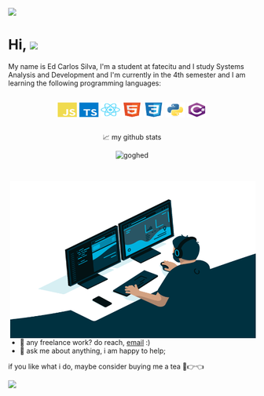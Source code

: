 ![](https://visitor-badge.glitch.me/badge?page_id=goghed)

<div>
  <h1> Hi, <img src="https://media.giphy.com/media/hvRJCLFzcasrR4ia7z/giphy.gif" width="25px"></h1>
  
  <div align="right"></div>
  
  <p> My name is Ed Carlos Silva, I'm a student at fatecitu and I study Systems Analysis and Development and I'm currently in the 4th semester and I am learning the following         programming languages: </p>
  
</div>

<div align="center" style="display: inline_block"><br>
  <img align="center" alt="Goghed-Js" height="30" width="40" src="https://raw.githubusercontent.com/devicons/devicon/master/icons/javascript/javascript-plain.svg">
  <img align="center" alt="Goghed-Ts" height="30" width="40" src="https://raw.githubusercontent.com/devicons/devicon/master/icons/typescript/typescript-plain.svg">
  <img align="center" alt="Goghed-React" height="30" width="40" src="https://raw.githubusercontent.com/devicons/devicon/master/icons/react/react-original.svg">
  <img align="center" alt="Goghed-HTML" height="30" width="40" src="https://raw.githubusercontent.com/devicons/devicon/master/icons/html5/html5-original.svg">
  <img align="center" alt="Goghed-CSS" height="30" width="40" src="https://raw.githubusercontent.com/devicons/devicon/master/icons/css3/css3-original.svg">
  <img align="center" alt="Goghed-Python" height="30" width="40" src="https://raw.githubusercontent.com/devicons/devicon/master/icons/python/python-original.svg">
  <img align="center" alt="Goghed-Csharp" height="30" width="40" src="https://raw.githubusercontent.com/devicons/devicon/master/icons/csharp/csharp-original.svg">  
</div>

<br />

<div align="center">
  
  <p>📈 my github stats </p>

  <p align="center"> <img src="https://github-readme-stats.vercel.app/api?username=goghed&show_icons=true&theme=gotham" alt="goghed" />      

</div>

<br />

<div>
  <img align="right" alt="GIF" src="https://github.com/Goghed/Goghed/blob/main/code.gif" width="500" height="320" />
  
  - 💼 any freelance work? do reach, [email](mailto:gogsampa@gmail.com) :)
  - 💬 ask me about anything, i am happy to help;

  <p> if you like what i do, maybe consider buying me a tea 🥺👉👈 </p>
</div>

<a href="https://www.linkedin.com/in/ed-carlos-da-silva-pereira-408219186/" target="_blank"><img src="https://img.shields.io/badge/-LinkedIn-%230077B5?style=for-the-badge&logo=linkedin&logoColor=white" target="_blank"></a> 











